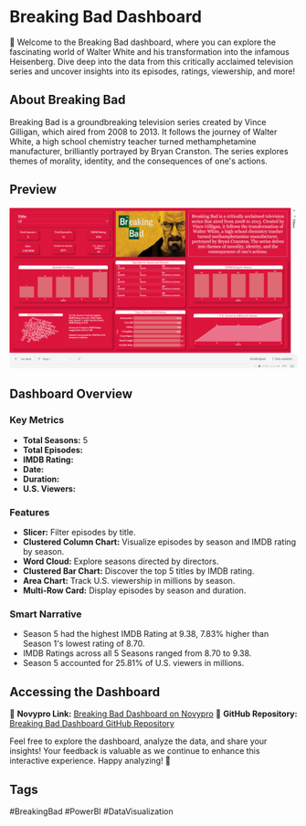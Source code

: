 # Breaking Bad Dashboard

🎉 Welcome to the Breaking Bad dashboard, where you can explore the fascinating world of Walter White and his transformation into the infamous Heisenberg. Dive deep into the data from this critically acclaimed television series and uncover insights into its episodes, ratings, viewership, and more!

## About Breaking Bad

Breaking Bad is a groundbreaking television series created by Vince Gilligan, which aired from 2008 to 2013. It follows the journey of Walter White, a high school chemistry teacher turned methamphetamine manufacturer, brilliantly portrayed by Bryan Cranston. The series explores themes of morality, identity, and the consequences of one's actions.
## Preview
![Breaking Bad Dashboard Preview](Screenshot%20(148).png)

## Dashboard Overview

### Key Metrics
- **Total Seasons:** 5
- **Total Episodes:** 
- **IMDB Rating:** 
- **Date:** 
- **Duration:** 
- **U.S. Viewers:** 

### Features
- **Slicer:** Filter episodes by title.
- **Clustered Column Chart:** Visualize episodes by season and IMDB rating by season.
- **Word Cloud:** Explore seasons directed by directors.
- **Clustered Bar Chart:** Discover the top 5 titles by IMDB rating.
- **Area Chart:** Track U.S. viewership in millions by season.
- **Multi-Row Card:** Display episodes by season and duration.

### Smart Narrative
- Season 5 had the highest IMDB Rating at 9.38, 7.83% higher than Season 1's lowest rating of 8.70.
- IMDB Ratings across all 5 Seasons ranged from 8.70 to 9.38.
- Season 5 accounted for 25.81% of U.S. viewers in millions.

## Accessing the Dashboard

🔗 **Novypro Link:** [Breaking Bad Dashboard on Novypro](link_to_novypro_dashboard)
🔗 **GitHub Repository:** [Breaking Bad Dashboard GitHub Repository](link_to_github_repo)

Feel free to explore the dashboard, analyze the data, and share your insights! Your feedback is valuable as we continue to enhance this interactive experience. Happy analyzing! 🚀

## Tags
#BreakingBad #PowerBI #DataVisualization
